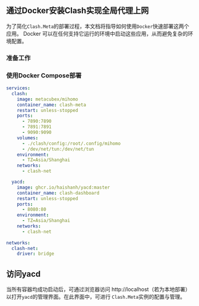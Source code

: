 ## 通过Docker安装Clash实现全局代理上网

为了简化`Clash.Meta`的部署过程，本文档将指导如何使用`Docker`快速部署这两个应用。
Docker 可以在任何支持它运行的环境中启动这些应用，从而避免复杂的环境配置。

### 准备工作

### 使用Docker Compose部署

```yaml
services:
  clash:
    image: metacubex/mihomo
    container_name: clash-meta
    restart: unless-stopped
    ports:
      - 7890:7890
      - 7891:7891
      - 9090:9090
    volumes:
      - ./clash/config:/root/.config/mihomo
      - /dev/net/tun:/dev/net/tun
    environment:
      - TZ=Asia/Shanghai
    networks:
      - clash-net

  yacd:
    image: ghcr.io/haishanh/yacd:master
    container_name: clash-dashboard
    restart: unless-stopped
    ports:
      - 8080:80
    environment:
      - TZ=Asia/Shanghai
    networks:
      - clash-net
      
networks:
  clash-net:
    driver: bridge

```

## 访问yacd

当所有容器均成功启动后，可通过浏览器访问 http://localhost（若为本地部署）以打开`yacd`的管理界面。在此界面中，可进行
`Clash.Meta`实例的配置与管理。